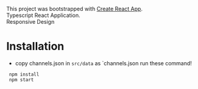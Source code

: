 This project was bootstrapped with [Create React App](https://github.com/facebook/create-react-app). <br />
Typescript React Application. <br/>
Responsive Design


# Installation
 - copy channels.json in `src/data` as `channels.json
 run these command!
```
 npm install
 npm start
